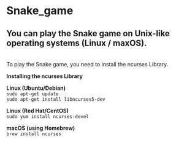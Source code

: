 # Snake_game

<h2>You can play the Snake game on Unix-like operating systems (Linux / maxOS).</h1><br>
To play the Snake game, you need to install the ncurses Library.

**Installing the ncurses Library**


**Linux (Ubuntu/Debian)**<br>
`sudo apt-get update`<br>
`sudo apt-get install libncurses5-dev`

**Linux (Red Hat/CentOS)**<br>
`sudo yum install ncurses-devel`

**macOS (using Homebrew)**<br>
`brew install ncurses`

